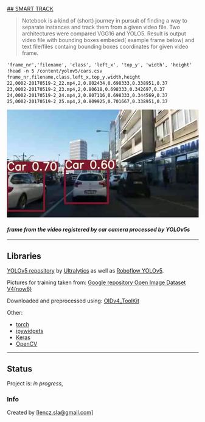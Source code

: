 [## SMART TRACK](https://github.com/len-sla/SMART_TRACK/blob/main/smart_track_Rev_B.ipynb)
>Notebook is a kind of (short) journey in pursuit of finding a way to separate instances and track them from a given video file.
Two architectures were compared VGG16 and YOLO5.
Result is output video file with bounding boxes embeded( example frame below) and text file/files containg bounding boxes coordinates 
for given video frame.

```
'frame_nr','filename', 'class', 'left_x', 'top_y', 'width', 'height'
!head -n 5 /content/yolov5/cars.csv
frame_nr,filename,class,left_x,top_y,width,height
22,0002-20170519-2_22.mp4,2,0.802434,0.698333,0.338951,0.37
23,0002-20170519-2_23.mp4,2,0.80618,0.698333,0.342697,0.37
24,0002-20170519-2_24.mp4,2,0.807116,0.698333,0.344569,0.37
25,0002-20170519-2_25.mp4,2,0.809925,0.701667,0.338951,0.37

```




![### YOLOV6S in action ](cars.jpg)

#### _frame from the video registered by car camera processed by YOLOv5s_
---



## Libraries
[YOLOv5 repository](https://github.com/ultralytics/yolov5) by [Ultralytics](https://www.ultralytics.com/) as well as 
[Roboflow YOLOv5](https://blog.roboflow.ai/how-to-train-yolov5-on-a-custom-dataset/). 

Pictures for training taken from:
[Google repository Open Image Dataset V4(now6)](https://storage.googleapis.com/openimages/web/index.html)

Downloaded and preprocessed using:
[OIDv4_ToolKit](https://github.com/EscVM/OIDv4_ToolKit)

Other:

* [torch](https://pytorch.org/)
* [ipywidgets](https://ipywidgets.readthedocs.io/en/stable/)
* [Keras](https://keras.io/)
* [OpenCV](https://opencv.org/)





---



## Status
Project is: _in progress_, 



### Info
Created by [lencz.sla@gmail.com]
